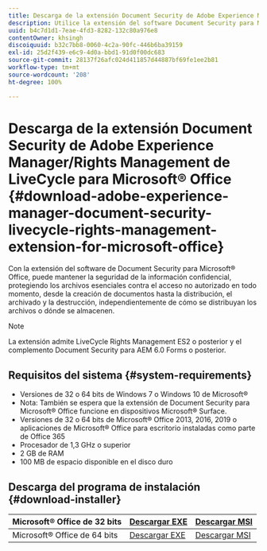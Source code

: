```yaml
---
title: Descarga de la extensión Document Security de Adobe Experience Manager/Rights Management de LiveCycle para Microsoft® Office
description: Utilice la extensión del software Document Security para Microsoft® Office para proteger los archivos esenciales contra el acceso no autorizado
uuid: b4c7d1d1-7eae-4fd3-8282-132c80a976e8
contentOwner: khsingh
discoiquuid: b32c7bb8-0060-4c2a-90fc-446b6ba39159
exl-id: 25d2f439-e6c9-4d0a-bbd1-91d0f00dc683
source-git-commit: 28137f26afc024d411857d44887bf69fe1ee2b81
workflow-type: tm+mt
source-wordcount: '208'
ht-degree: 100%

---
```


# Descarga de la extensión Document Security de Adobe Experience Manager/Rights Management de LiveCycle para Microsoft® Office {#download-adobe-experience-manager-document-security-livecycle-rights-management-extension-for-microsoft-office}

Con la extensión del software de Document Security para Microsoft® Office, puede mantener la seguridad de la información confidencial, protegiendo los archivos esenciales contra el acceso no autorizado en todo momento, desde la creación de documentos hasta la distribución, el archivado y la destrucción, independientemente de cómo se distribuyan los archivos o dónde se almacenen.

>[!NOTE]
>
>La extensión admite LiveCycle Rights Management ES2 o posterior y el complemento Document Security para AEM 6.0 Forms o posterior.

## Requisitos del sistema {#system-requirements}

* Versiones de 32 o 64 bits de Windows 7 o Windows 10 de Microsoft®
* Nota: También se espera que la extensión de Document Security para Microsoft® Office funcione en dispositivos Microsoft® Surface.
* Versiones de 32 o 64 bits de Microsoft® Office 2013, 2016, 2019 o aplicaciones de Microsoft® Office para escritorio instaladas como parte de Office 365
* Procesador de 1,3 GHz o superior
* 2 GB de RAM
* 100 MB de espacio disponible en el disco duro

## Descarga del programa de instalación {#download-installer}

| Microsoft® Office de 32 bits | [Descargar EXE](https://download.macromedia.com/pub/livecycle/policyserver/DocumentSecurityExtensionforMicrosoftOffice.exe) | [Descargar MSI](https://download.macromedia.com/pub/livecycle/policyserver/DocumentSecurityExtensionforMicrosoftOffice.zip) |
|---|---|---|
| Microsoft® Office de 64 bits | [Descargar EXE](https://download.macromedia.com/pub/livecycle/policyserver/DocumentSecurityExtensionforMicrosoftOffice64.exe) | [Descargar MSI](https://download.macromedia.com/pub/livecycle/policyserver/DocumentSecurityExtensionforMicrosoftOffice64.zip) |
